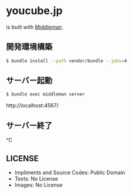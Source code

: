 # youcube.jp

is built with [Middleman](http://middlemanapp.com/).

## 開発環境構築

```bash
$ bundle install --path vendor/bundle --jobs=4
```

## サーバー起動

```bash
$ bundle exec middleman server
```

http://localhost:4567/

## サーバー終了

^C

## LICENSE

- Impliments and Source Codes: Public Domain
- Texts: No License
- Images: No License
